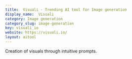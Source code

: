 ```yaml
---
title:  Visuali - Trending AI tool for Image generation
display_name:  Visuali
category: Image generation
category_slug: image-generation
key: visuali_io
website: https://visuali.io/
layout: aitool
---
```


Creation of visuals through intuitive prompts.
